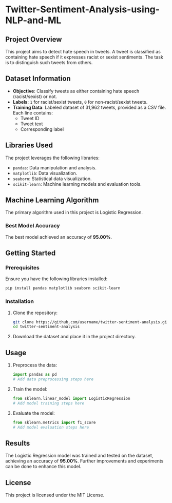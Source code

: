 # Twitter-Sentiment-Analysis-using-NLP-and-ML

## Project Overview

This project aims to detect hate speech in tweets. A tweet is classified as containing hate speech if it expresses racist or sexist sentiments. The task is to distinguish such tweets from others.

## Dataset Information

- **Objective**: Classify tweets as either containing hate speech (racist/sexist) or not.
- **Labels**: `1` for racist/sexist tweets, `0` for non-racist/sexist tweets.
- **Training Data**: Labeled dataset of 31,962 tweets, provided as a CSV file. Each line contains:
  - Tweet ID
  - Tweet text
  - Corresponding label

## Libraries Used

The project leverages the following libraries:
- `pandas`: Data manipulation and analysis.
- `matplotlib`: Data visualization.
- `seaborn`: Statistical data visualization.
- `scikit-learn`: Machine learning models and evaluation tools.

## Machine Learning Algorithm

The primary algorithm used in this project is Logistic Regression.

### Best Model Accuracy

The best model achieved an accuracy of **95.00%**.

## Getting Started

### Prerequisites

Ensure you have the following libraries installed:

```bash
pip install pandas matplotlib seaborn scikit-learn
```

### Installation

1. Clone the repository:
    ```bash
    git clone https://github.com/username/twitter-sentiment-analysis.git
    cd twitter-sentiment-analysis
    ```
2. Download the dataset and place it in the project directory.

## Usage

1. Preprocess the data:
    ```python
    import pandas as pd
    # Add data preprocessing steps here
    ```
2. Train the model:
    ```python
    from sklearn.linear_model import LogisticRegression
    # Add model training steps here
    ```
3. Evaluate the model:
    ```python
    from sklearn.metrics import f1_score
    # Add model evaluation steps here
    ```

## Results

The Logistic Regression model was trained and tested on the dataset, achieving an accuracy of **95.00%**. Further improvements and experiments can be done to enhance this model.

## License

This project is licensed under the MIT License.
